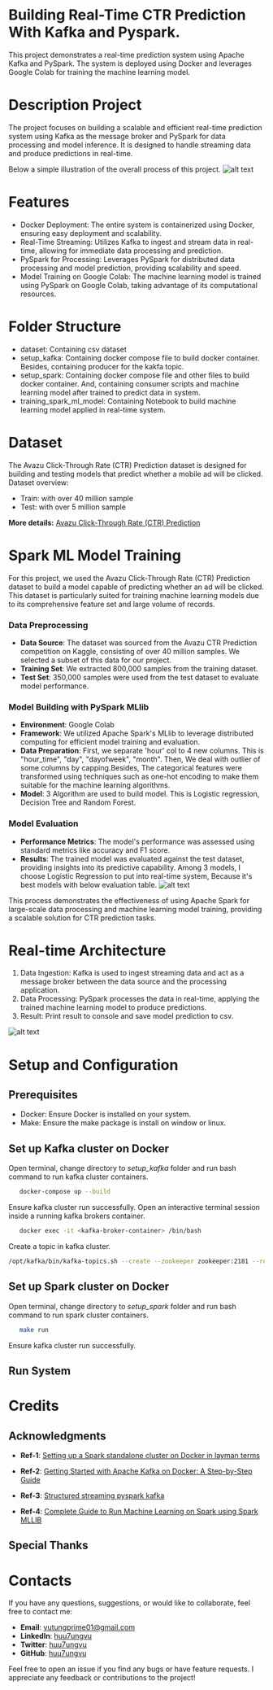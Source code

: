 # Building Real-Time CTR Prediction With Kafka and Pyspark.
This project demonstrates a real-time prediction system using Apache Kafka and PySpark. The system is deployed using Docker and leverages Google Colab for training the machine learning model.

# Description Project
The project focuses on building a scalable and efficient real-time prediction system using Kafka as the message broker and PySpark for data processing and model inference. It is designed to handle streaming data and produce predictions in real-time. 

Below a simple illustration of the overall process of this project.
![alt text](prj_imgs/img1.png)

# Features
- Docker Deployment: The entire system is containerized using Docker, ensuring easy deployment and scalability.
- Real-Time Streaming: Utilizes Kafka to ingest and stream data in real-time, allowing for immediate data processing and prediction.
- PySpark for Processing: Leverages PySpark for distributed data processing and model prediction, providing scalability and speed.
- Model Training on Google Colab: The machine learning model is trained using PySpark on Google Colab, taking advantage of its computational resources.

# Folder Structure
- dataset: Containing csv dataset
- setup_kafka: Containing docker compose file to build docker container. Besides, containing producer for the kakfa topic. 
- setup_spark: Containing docker compose file and other files to build docker container. And, containing consumer scripts and machine learning model after trained to predict data in system. 
- training_spark_ml_model: Containing Notebook to build machine learning model applied in real-time system.  
# Dataset
The Avazu Click-Through Rate (CTR) Prediction dataset is designed for building and testing models that predict whether a mobile ad will be clicked. Dataset overview:
- Train: with over 40 million sample
- Test: with over 5 million sample

**More details:** [Avazu Click-Through Rate (CTR) Prediction](https://www.kaggle.com/c/avazu-ctr-prediction/data)  
# Spark ML Model Training 
For this project, we used the Avazu Click-Through Rate (CTR) Prediction dataset to build a model capable of predicting whether an ad will be clicked. This dataset is particularly suited for training machine learning models due to its comprehensive feature set and large volume of records.

### Data Preprocessing

- **Data Source**: The dataset was sourced from the Avazu CTR Prediction competition on Kaggle, consisting of over 40 million samples. We selected a subset of this data for our project.
- **Training Set**: We extracted 800,000 samples from the training dataset.
- **Test Set**: 350,000 samples were used from the test dataset to evaluate model performance.

### Model Building with PySpark MLlib

- **Environment**: Google Colab
- **Framework**: We utilized Apache Spark's MLlib to leverage distributed computing for efficient model training and evaluation.
- **Data Preparation**: First, we separate 'hour' col to 4 new columns. This is "hour_time", "day", "dayofweek", "month". Then, We deal with outlier of some columns by capping.Besides, The categorical features were transformed using techniques such as one-hot encoding to make them suitable for the machine learning algorithms.
- **Model**: 3 Algorithm are used to build model. This is Logistic regression, Decision Tree and Random Forest.
  
### Model Evaluation

- **Performance Metrics**: The model's performance was assessed using standard metrics like accuracy and F1 score.
- **Results**: The trained model was evaluated against the test dataset, providing insights into its predictive capability. Among 3 models, I choose Logistic Regression to put into real-time system, Because it's best models with below evaluation table.
![alt text](prj_imgs/image.png)

This process demonstrates the effectiveness of using Apache Spark for large-scale data processing and machine learning model training, providing a scalable solution for CTR prediction tasks.

# Real-time Architecture
1) Data Ingestion: Kafka is used to ingest streaming data and act as a message broker between the data source and the processing application.
2) Data Processing: PySpark processes the data in real-time, applying the trained machine learning model to produce predictions.
3) Result: Print result to console and save model prediction to csv. 

![alt text](prj_imgs/img1.png)

# Setup and Configuration
## Prerequisites
- Docker: Ensure Docker is installed on your system.
- Make: Ensure the make package is install on window or linux.
## Set up Kafka cluster on Docker
Open terminal, change directory to *setup_kafka* folder and run bash command to run kafka cluster containers.
```bash
   docker-compose up --build
```
Ensure kafka cluster run successfully. Open an interactive terminal session inside a running kafka brokers container.
```bash
   docker exec -it <kafka-broker-container> /bin/bash
```

Create a topic in kafka cluster.
```bash
/opt/kafka/bin/kafka-topics.sh --create --zookeeper zookeeper:2181 --replication-factor 2 --partitions 1 --topic cte_queue
```
## Set up Spark cluster on Docker
Open terminal, change directory to *setup_spark* folder and run bash command to run spark cluster containers.
```bash
   make run
```
Ensure kafka cluster run successfully.
## Run System

# Credits
## Acknowledgments
- **Ref-1**: [Setting up a Spark standalone cluster on Docker in layman terms](https://medium.com/@MarinAgli1/setting-up-a-spark-standalone-cluster-on-docker-in-layman-terms-8cbdc9fdd14b)
- **Ref-2**: [Getting Started with Apache Kafka on Docker: A Step-by-Step Guide](https://medium.com/@amberkakkar01/getting-started-with-apache-kafka-on-docker-a-step-by-step-guide-48e71e241cf2)

- **Ref-3**: [Structured streaming pyspark kafka](https://subhamkharwal.medium.com/pyspark-structured-streaming-read-from-kafka-64c40767155f)

- **Ref-4**: [Complete Guide to Run Machine Learning on Spark using Spark MLLIB](https://www.analyticsvidhya.com/blog/2022/08/complete-guide-to-run-machine-learning-on-spark-using-spark-mllib/)
## Special Thanks

# Contacts
If you have any questions, suggestions, or would like to collaborate, feel free to contact me:

- **Email**: [vutungprime01@gmail.com](mailto:vutungprime01@gmail.com)
- **LinkedIn**: [huu7ungvu](https://www.linkedin.com/in/huu7ungvuofficial/)
- **Twitter**: [huu7ungvu](https://twitter.com/huu7ungvu)
- **GitHub**: [huu7ungvu](https://github.com/huu7ungvu)

Feel free to open an issue if you find any bugs or have feature requests. I appreciate any feedback or contributions to the project!
